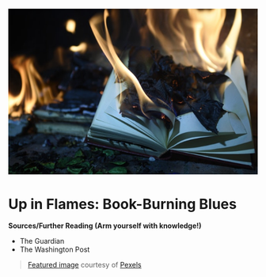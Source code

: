 ![Blazing Books](https://github.com/MMOG77/01-My-Blog/blob/master/Blazing_Books.jpeg)
# Up in Flames: Book-Burning Blues

**Sources/Further Reading (Arm yourself with knowledge!)**
* The Guardian
* The Washington Post

> [Featured image](https://www.pexels.com/photo/burning-book-page-1474928/) courtesy of [Pexels](https://www.pexels.com/)

